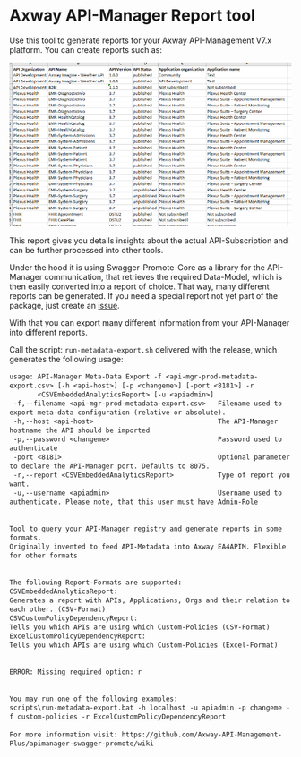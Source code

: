 # Axway API-Manager Report tool

Use this tool to generate reports for your Axway API-Management V7.x platform. You can create reports such as:

![API Subscription report][1]

This report gives you details insights about the actual API-Subscription and can be further processed into other tools.

Under the hood it is using Swagger-Promote-Core as a library for the API-Manager communication, that retrieves the required Data-Model, which is then easily converted into a report of choice. That way, many different reports can be generated. If you need a special report not yet part of the package, just create an [issue][2].

With that you can export many different information from your API-Manager into different reports.  

Call the script: `run-metadata-export.sh` delivered with the release, which generates the following usage:
```
usage: API-Manager Meta-Data Export -f <api-mgr-prod-metadata-export.csv> [-h <api-host>] [-p <changeme>] [-port <8181>] -r
       <CSVEmbeddedAnalyticsReport> [-u <apiadmin>]
 -f,--filename <api-mgr-prod-metadata-export.csv>   Filename used to export meta-data configuration (relative or absolute).
 -h,--host <api-host>                               The API-Manager hostname the API should be imported
 -p,--password <changeme>                           Password used to authenticate
 -port <8181>                                       Optional parameter to declare the API-Manager port. Defaults to 8075.
 -r,--report <CSVEmbeddedAnalyticsReport>           Type of report you want.
 -u,--username <apiadmin>                           Username used to authenticate. Please note, that this user must have Admin-Role


Tool to query your API-Manager registry and generate reports in some formats.
Originally invented to feed API-Metadata into Axway EA4APIM. Flexible for other formats


The following Report-Formats are supported:
CSVEmbeddedAnalyticsReport:
Generates a report with APIs, Applications, Orgs and their relation to each other. (CSV-Format)
CSVCustomPolicyDependencyReport:
Tells you which APIs are using which Custom-Policies (CSV-Format)
ExcelCustomPolicyDependencyReport:
Tells you which APIs are using which Custom-Policies (Excel-Format)


ERROR: Missing required option: r


You may run one of the following examples:
scripts\run-metadata-export.bat -h localhost -u apiadmin -p changeme -f custom-policies -r ExcelCustomPolicyDependencyReport

For more information visit: https://github.com/Axway-API-Management-Plus/apimanager-swagger-promote/wiki
```

[1]: images/API-Subscription-Report-Excel.png
[2]: issues

